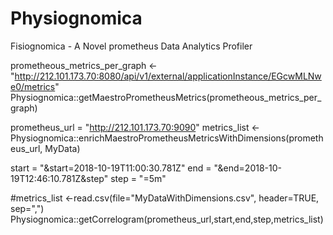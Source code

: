 # Physiognomica
Fisiognomica - A Novel prometheus Data Analytics Profiler

prometheous_metrics_per_graph <- "http://212.101.173.70:8080/api/v1/external/applicationInstance/EGcwMLNwe0/metrics"
Physiognomica::getMaestroPrometheusMetrics(prometheous_metrics_per_graph)

prometheus_url = "http://212.101.173.70:9090"
metrics_list <- Physiognomica::enrichMaestroPrometheusMetricsWithDimensions(prometheus_url, MyData)

start = "&start=2018-10-19T11:00:30.781Z"
end = "&end=2018-10-19T12:46:10.781Z&step"
step = "=5m"

#metrics_list <-read.csv(file="MyDataWithDimensions.csv", header=TRUE, sep=",")
Physiognomica::getCorrelogram(prometheus_url,start,end,step,metrics_list)
